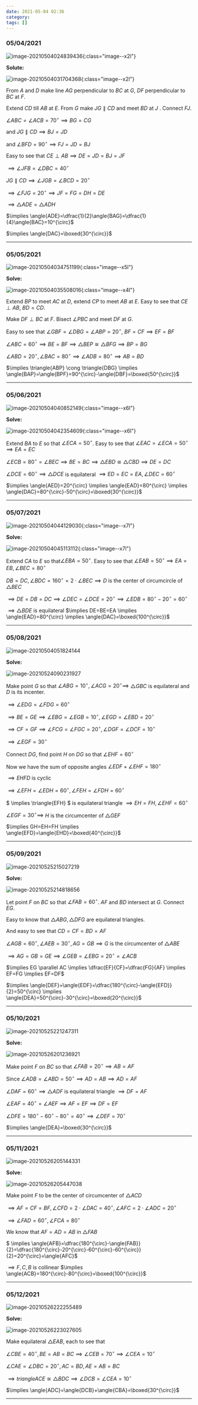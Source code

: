 ```yaml
---
date: 2021-05-04 02:36
category:
tags: []
---
```


### 05/04/2021

![image-20210504024839436](/assets/images/2021-05/image-20210504024839436.png){:class="image--x2l"}

**Solute:**

![image-20210504031704368](/assets/images/2021-05/image-20210504031704368.png){:class="image--x2l"}

From $A$ and $D$ make line $AG$ perpendicular to $BC$ at $G$, $DF$ perpendicular  to $BC$ at $F$.

Extend $CD$ till $AB$ at $E$. From $G$ make $JG \parallel CD$ and meet $BD$ at $J$ . Connect $FJ$.

$\angle{ABC}=\angle{ACB}=70^{\circ} \implies BG=CG$

and $JG \parallel CD \implies BJ=JD$

and $\angle{BFD=90^{\circ} \implies FJ=JD=BJ}$

Easy to see that $CE \perp AB \implies DE=JD=BJ=JF$

$\implies \angle{JFB}=\angle{DBC}=40^{\circ}$

$JG \parallel CD \implies \angle{JGB}=\angle{BCD}=20^{\circ}$

$\implies \angle{FJG}=20^{\circ} \implies JF=FG=DH=DE$

$\implies \triangle{ADE}=\triangle{ADH}$

$\implies \angle{ADE}=\dfrac{1}{2}\angle{BAG}=\dfrac{1}{4}\angle{BAC}=10^{\circ}$

$\implies \angle{DAC}=\boxed{30^{\circ}}$

---

### 05/05/2021

![image-20210504034751199](/assets/images/2021-05/image-20210504034048738.png){:class="image--x5l"}



**Solve:**

![image-20210504035508016](/assets/images/2021-05/image-20210504035508016.png){:class="image--x4l"}

Extend $BP$ to meet $AC$ at $D$, extend $CP$ to meet $AB$ at $E$. Easy to see that $CE \perp AB$, $BD=CD$.

Make $DF \perp BC$ at $F$. Bisect $\angle{PBC}$ and meet $DF$ at $G$.

Easy to see that $\angle{GBF}=\angle{DBG}=\angle{ABP}=20^{\circ}$, $BF=CF \implies EF=BF$

$\angle{ABC}=60^{\circ} \implies BE=BF \implies \triangle{BEP} \cong \triangle{BFG} \implies BP=BG$

$\angle{ABD}=20^{\circ}, \angle{BAC}=80^{\circ} \implies \angle{ADB}=80^{\circ} \implies AB=BD$

$\implies \triangle{ABP} \cong \triangle{DBG} \implies \angle{BAP}=\angle{BPF}=90^{\circ}-\angle{DBF}=\boxed{50^{\circ}}$

---

### 05/06/2021

![image-20210504040852149](/assets/images/2021-05/image-20210504040852149.png){:class="image--x6l"}

**Solve:**

![image-20210504042354609](/assets/images/2021-05/image-20210504042354609.png){:class="image--x6l"}

Extend $BA$ to $E$ so that $\angle{ECA}=50^{\circ}$. Easy to see that $\angle{EAC}=\angle{ECA}=50^{\circ} \implies EA=EC$

$\angle{ECB}=80^{\circ}=\angle{BEC} \implies BE=BC \implies \triangle{EBD} \cong \triangle{CBD} \implies DE=DC$

$\angle{DCE}=60^{\circ} \implies \triangle{DCE}$ is equilateral $\implies ED=EC=EA, \angle{DEC}=60^{\circ}$

$\implies \angle{AED}=20^{\circ} \implies \angle{EAD}=80^{\circ} \implies \angle{DAC}=80^{\circ}-50^{\circ}=\boxed{30^{\circ}}$

---

### 05/07/2021

![image-20210504044129030](/assets/images/2021-05/image-20210504044129030.png){:class="image--x7l"}

**Solve:**

![image-20210504045113112](/assets/images/2021-05/image-20210504045113112.png){:class="image--x7l"}

Extend $CA$ to $E$ so that$\angle{EBA}=50^{\circ}$. Easy to see that $\angle{EAB}=50^{\circ} \implies EA=EB, \angle{BEC}=80^{\circ}$

$DB=DC, \angle{BDC}=160^{\circ}=2 \cdot \angle{BEC} \implies D$ is the center of circumcircle of $\triangle{BEC}$

$\implies DE=DB=DC \implies \angle{DEC}=\angle{DCE}=20^{\circ} \implies \angle{EDB}=80^{\circ}-20^{\circ}=60^{\circ}$

$\implies \triangle{BDE}$ is equilateral $\implies DE=BE=EA \implies \angle{EAD}=80^{\circ} \implies \angle{DAC}=\boxed{100^{\circ}}$

---

### 05/08/2021

![image-20210504051824144](/assets/images/2021-05/image-20210504051824144.png)

**Solve:**

![image-20210524090231927](/assets/images/2021-05/image-20210524082346736.png)

Make point $G$ so that $\angle{ABG}=10^{\circ}, \angle{ACG}=20^{\circ} \implies$ $\triangle{GBC}$ is equilateral and $D$ is its incenter.

$\implies \angle{EDG}=\angle{FDG}=60^{\circ}$

$\implies BE=GE \implies \angle{EBG}=\angle{EGB}=10^{\circ}, \angle{EGD}=\angle{EBD}=20^{\circ}$

$\implies CF=GF \implies \angle{FCG}=\angle{FGC}=20^{\circ}, \angle{DGF}=\angle{DCF}=10^{\circ}$

$\implies \angle{EGF}=30^{\circ}$

Connect $DG$, find point $H$ on $DG$ so that $\angle{EHF}=60^{\circ}$

Now we have the sum of opposite angles $\angle{EDF} + \angle{EHF}=180^{\circ}$

$\implies EHFD$ is cyclic

$\implies \angle{EFH}=\angle{EDH}=60^{\circ}, \angle{FEH}=\angle{FDH}=60^{\circ}$

$ \implies \triangle{EFH} $ is equilateral triangle $\implies EH=FH, \angle{EHF}=60^{\circ}$

 $\angle{EGF}=30^{\circ} \implies$ $H$ is the circumcenter of $\triangle{GEF}$

$\implies GH=EH=FH \implies \angle{EFD}=\angle{EHD}=\boxed{40^{\circ}}$

---

### 05/09/2021

![image-20210525215027219](/assets/images/2021-05/image-20210525214721068.png)

**Solve:**

![image-20210525214818656](/assets/images/2021-05/image-20210525214818656.png)

Let point $F$ on $BC$ so that $\angle{FAB}=60^{\circ}$. $AF$ and $BD$ intersect at $G$. Connect $EG$.

Easy to know that $\triangle{ABG}, \triangle{DFG}$ are equilateral triangles.

And easy to see that $CD=CF=BD=AF$

$\angle{AGB}=60^{\circ}, \angle{AEB}=30^{\circ}, AG=GB \implies G$ is the circumcenter of $\triangle{ABE}$

$\implies AG=GB=GE \implies \angle{GEB}=\angle{EBG}=20^{\circ}=\angle{ACB}$

$\implies EG \parallel AC \implies \dfrac{EF}{CF}=\dfrac{FG}{AF} \implies EF=FG \implies EF=DF$

$\implies \angle{DEF}=\angle{EDF}=\dfrac{180^{\circ}-\angle{EFD}}{2}=50^{\circ} \implies \angle{DEA}=50^{\circ}-30^{\circ}=\boxed{20^{\circ}}$

---

### 05/10/2021

![image-20210525221247311](/assets/images/2021-05/image-20210525221247311.png)

**Solve:**

![image-20210526201236921](/assets/images/2021-05/image-20210526201236921.png)

Make point $F$ on $BC$ so that $\angle{FAB}=20^{\circ} \implies AB=AF$

Since $\angle{ADB}=\angle{ABD}=50^{\circ} \implies AD=AB \implies AD=AF$

$\angle{DAF}=60^{\circ} \implies \triangle{ADF}$ is equilateral triangle $\implies DF=AF$

$\angle{EAF}=40^{\circ}=\angle{AEF} \implies AF=EF \implies DF=EF$

$\angle{DFE}=180^{\circ}-60^{\circ}-80^{\circ}=40^{\circ} \implies \angle{DEF}=70^{\circ}$

$\implies \angle{DEA}=\boxed{30^{\circ}}$

---

### 05/11/2021

![image-20210526205144331](/assets/images/2021-05/image-20210526205144331.png)

**Solve:**

![image-20210526205447038](/assets/images/2021-05/image-20210526205447038.png)

Make point $F$ to be the center of circumcenter of $\triangle{ACD}$

$\implies AF=CF=BF, \angle{CFD}=2 \cdot \angle{DAC}=40^{\circ}, \angle{AFC}=2 \cdot \angle{ADC}=20^{\circ}$

$\implies \angle{FAD}=60^{\circ}, \angle{FCA}=80^{\circ}$

We know that $AF=AD=AB$ in $\triangle{FAB}$

$ \implies \angle{AFB}=\dfrac{180^{\circ}-\angle{FAB}}{2}=\dfrac{180^{\circ}-20^{\circ}-60^{\circ}-60^{\circ}}{2}=20^{\circ}=\angle{AFC}$

$\implies F, C, B$ is collinear $\implies \angle{ACB}=180^{\circ}-80^{\circ}=\boxed{100^{\circ}}$

---

### 05/12/2021

![image-20210526222255489](/assets/images/2021-05/image-20210526222255489.png)

**Solve:**

![image-20210526223027605](/assets/images/2021-05/image-20210526223027605.png)

Make equilateral $\triangle{EAB}$, each to see that

$\angle{CBE}=40^{\circ}, BE=AB=BC \implies \angle{CEB}=70^{\circ} \implies \angle{CEA}=10^{\circ}$

$\angle{CAE}=\angle{DBC}=20^{\circ}, AC=BD, AE=AB=BC$

$\implies triangle{ACE} \cong \triangle{BDC} \implies \angle{DCB}=\angle{CEA}=10^{\circ}$

$\implies \angle{ADC}=\angle{DCB}+\angle{CBA}=\boxed{30^{\circ}}$

---


